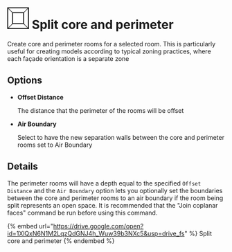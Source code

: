 # <img src="../../.gitbook/assets/core-pr.svg" width="50" height="50"> Split core and perimeter

Create core and perimeter rooms for a selected room. This is particularly useful for creating models according to typical zoning practices, where each façade orientation is a separate zone

## Options

* **Offset Distance**

  The distance that the perimeter of the rooms will be offset

* **Air Boundary**

  Select to have the new separation walls between the core and perimeter rooms set to Air Boundary

## Details

The perimeter rooms will have a depth equal to the specified `Offset Distance` and the `Air Boundary` option lets you optionally set the boundaries between the core and perimeter rooms to an air boundary if the room being split represents an open space. It is recommended that the "Join coplanar faces" command be run before using this command.

{% embed url="https://drive.google.com/open?id=1XlQxN6N1M2LqzQdGNJ4h_Wuw39b3NXc5&usp=drive_fs" %}
Split core and perimeter
{% endembed %}